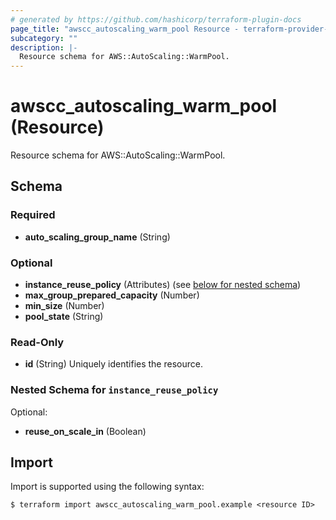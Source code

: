 ```yaml
---
# generated by https://github.com/hashicorp/terraform-plugin-docs
page_title: "awscc_autoscaling_warm_pool Resource - terraform-provider-awscc"
subcategory: ""
description: |-
  Resource schema for AWS::AutoScaling::WarmPool.
---
```


# awscc_autoscaling_warm_pool (Resource)

Resource schema for AWS::AutoScaling::WarmPool.



<!-- schema generated by tfplugindocs -->
## Schema

### Required

- **auto_scaling_group_name** (String)

### Optional

- **instance_reuse_policy** (Attributes) (see [below for nested schema](#nestedatt--instance_reuse_policy))
- **max_group_prepared_capacity** (Number)
- **min_size** (Number)
- **pool_state** (String)

### Read-Only

- **id** (String) Uniquely identifies the resource.

<a id="nestedatt--instance_reuse_policy"></a>
### Nested Schema for `instance_reuse_policy`

Optional:

- **reuse_on_scale_in** (Boolean)

## Import

Import is supported using the following syntax:

```shell
$ terraform import awscc_autoscaling_warm_pool.example <resource ID>
```
